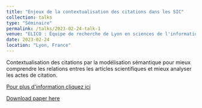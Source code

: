 ```yaml
---
title: "Enjeux de la contextualisation des citations dans les SIC"
collection: talks
type: "Séminaire"
permalink: /talks/2023-02-24-talk-1
venue: "ELICO : Équipe de recherche de Lyon en sciences de l'information et de la communication"
date: 2023-02-24
location: "Lyon, France"
---
```


Contextualisation des citations par la modélisation sémantique pour mieux comprendre les relations entres les articles scientifiques et mieux analyser les actes de citation. 

[Pour plus d'information cliquez ici](https://elico-recherche.msh-lse.fr/manifestations/journee-des-doctorant-es-2023)

[Download paper here](http://academicpages.github.io/files/paper3.pdf)
